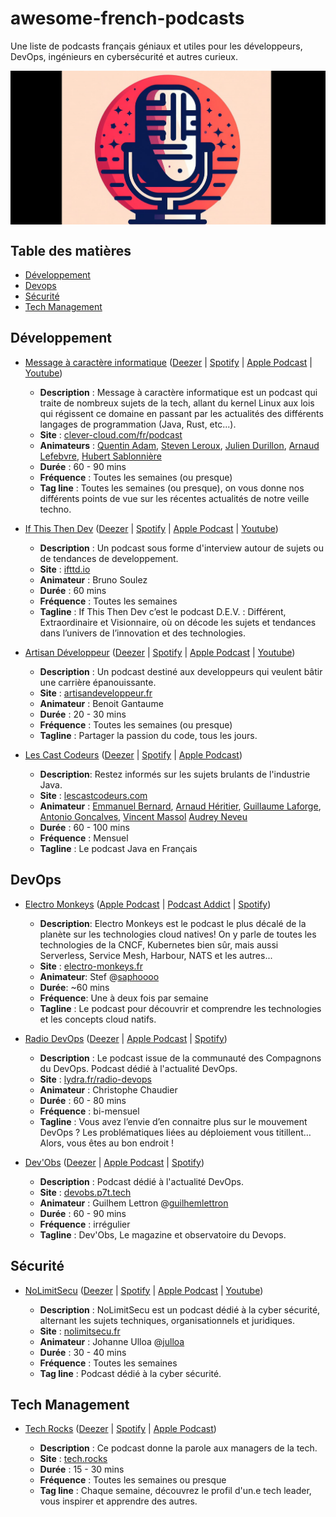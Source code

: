# awesome-french-podcasts
Une liste de podcasts français géniaux et utiles pour les développeurs, DevOps, ingénieurs en cybersécurité et autres curieux.

[<img src="images/banner.png" align="center" >](https://github.com/DeLaBatth/awesome-french-podcasts)

## Table des matières

* [Développement](#développement)
* [Devops](#devops)
* [Sécurité](#sécurité)
* [Tech Management](#techmanagement)

## Développement

* [Message à caractère informatique](https://www.clever-cloud.com/fr/podcast/) ([Deezer](https://www.deezer.com/fr/show/1296342) | [Spotify](https://open.spotify.com/show/42LjM2Dn4ecaUaWe4AqipP) | [Apple Podcast](https://podcasts.apple.com/fr/podcast/message-%C3%A0-caract%C3%A8re-informatique/id1515547030) | [Youtube](https://www.youtube.com/@Clevercloud-platform/podcasts))

  * **Description** : Message à caractère informatique est un podcast qui traite de nombreux sujets de la tech, allant du kernel Linux aux lois qui régissent ce domaine en passant par les actualités des différents langages de programmation (Java, Rust, etc...).
  * **Site** : [clever-cloud.com/fr/podcast](https://www.clever-cloud.com/fr/podcast/)
  * **Animateurs** : [Quentin Adam](https://twitter.com/waxzce), [Steven Leroux](https://twitter.com/StevenLeroux20), [Julien Durillon](https://twitter.com/juuduu), [Arnaud Lefebvre](https://twitter.com/blackyoup), [Hubert Sablonnière](https://twitter.com/hsablonniere)
  * **Durée** : 60 - 90 mins
  * **Fréquence** : Toutes les semaines (ou presque)
  * **Tag line** : Toutes les semaines (ou presque), on vous donne nos différents points de vue sur les récentes actualités de notre veille techno.

* [If This Then Dev](https://ifttd.io/) ([Deezer](https://www.deezer.com/fr/show/396442) | [Spotify](https://open.spotify.com/show/7nda7u8PGTU2AfpLZ9ZR9Z) | [Apple Podcast](https://podcasts.apple.com/fr/podcast/ifttd-if-this-then-dev/id1471506605) | [Youtube](https://www.youtube.com/channel/UCsrTQc8637V2oWINnTptb_A))

  * **Description** : Un podcast sous forme d'interview autour de sujets ou de tendances de developpement. 
  * **Site** : [ifttd.io](https://ifttd.io/)
  * **Animateur** : Bruno Soulez
  * **Durée** : 60 mins
  * **Fréquence** : Toutes les semaines
  * **Tagline** : If This Then Dev c’est le podcast D.E.V. : Différent, Extraordinaire et Visionnaire, où on décode les sujets et tendances dans l’univers de l’innovation et des technologies.

* [Artisan Développeur](https://artisandeveloppeur.fr/podcast/) ([Deezer](https://www.deezer.com/fr/show/365622) | [Spotify](https://open.spotify.com/show/2K61NjpvkL13y53tRZtUpQ) | [Apple Podcast](https://podcasts.apple.com/fr/podcast/artisan-d%C3%A9veloppeur/id1355327935) | [Youtube](https://www.youtube.com/channel/UCsrTQc8637V2oWINnTptb_A))

  * **Description** : Un podcast destiné aux developpeurs qui veulent bâtir une carrière épanouissante.
  * **Site** : [artisandeveloppeur.fr](https://artisandeveloppeur.fr/podcast/)
  * **Animateur** : Benoit Gantaume
  * **Durée** : 20 - 30 mins
  * **Fréquence** : Toutes les semaines (ou presque)
  * **Tagline** : Partager la passion du code, tous les jours.

* [Les Cast Codeurs](https://lescastcodeurs.com/) ([Deezer](https://www.deezer.com/fr/show/249) | [Spotify](https://open.spotify.com/show/1wYoVGT6aFBGwKxwAeFQda) | [Apple Podcast](https://podcasts.apple.com/fr/podcast/les-cast-codeurs-podcast/id312239675))

  * **Description**: Restez informés sur les sujets brulants de l'industrie Java.
  * **Site** : [lescastcodeurs.com](https://lescastcodeurs.com/)
  * **Animateur** : [Emmanuel Bernard](https://emmanuelbernard.com/), [Arnaud Héritier](https://twitter.com/aheritier), [Guillaume Laforge](https://twitter.com/glaforge), [Antonio Goncalves](https://twitter.com/agoncal), [Vincent Massol](https://twitter.com/vmassol?lang=fr) [Audrey Neveu](https://twitter.com/Audrey_Neveu)
  * **Durée** : 60 - 100 mins
  * **Fréquence** : Mensuel
  * **Tagline** : Le podcast Java en Français

## DevOps

* [Electro Monkeys](https://electro-monkeys.fr/) ([Apple Podcast](https://podcasts.apple.com/fr/podcast/electro-monkeys/id1503255739) | [Podcast Addict](https://podplayer.net/?podId=2732553) | [Spotify](https://open.spotify.com/show/3P9JtwxgNJktyemtinMcLe))

  * **Description**: Electro Monkeys est le podcast le plus décalé de la planète sur les technologies cloud natives! On y parle de toutes les technologies de la CNCF, Kubernetes bien sûr, mais aussi Serverless, Service Mesh, Harbour, NATS et les autres...
  * **Site** : [electro-monkeys.fr](https://electro-monkeys.fr/)
  * **Animateur**: Stef @[saphoooo](http://twitter.com/saphoooo)
  * **Durée**: ~60 mins
  * **Fréquence**: Une à deux fois par semaine
  * **Tagline** : Le podcast pour découvrir et comprendre les technologies et les concepts cloud natifs. 

* [Radio DevOps](https://lydra.fr/radio-devops/) ([Deezer](https://www.deezer.com/fr/show/768562) | [Apple Podcast](https://podcasts.apple.com/fr/podcast/radio-devops/id1502434010) | [Spotify](https://open.spotify.com/show/3RLaarKccDFOu89lSrC8w0))

  * **Description** : Le podcast issue de la communauté des Compagnons du DevOps. Podcast dédié à l'actualité DevOps. 
  * **Site** : [lydra.fr/radio-devops](https://lydra.fr/radio-devops/)
  * **Animateur** : Christophe Chaudier
  * **Durée** : 60 - 80 mins
  * **Fréquence** : bi-mensuel
  * **Tagline** : Vous avez l’envie d’en connaitre plus sur le mouvement DevOps ? Les problématiques liées au déploiement vous titillent… Alors, vous êtes au bon endroit !

* [Dev'Obs](https://devobs.p7t.tech) ([Deezer](https://www.deezer.com/fr/show/56387) | [Apple Podcast](https://podcasts.apple.com/fr/podcast/devobs/id1359662119) | [Spotify](https://open.spotify.com/show/46ReHDAqyWNYwi0vIRNTf6))

  * **Description** : Podcast dédié à l'actualité DevOps.
  * **Site** : [devobs.p7t.tech](https://devobs.p7t.tech/episodes)
  * **Animateur** : Guilhem Lettron  @[guilhemlettron](https://twitter.com/guilhemlettron)
  * **Durée** : 60 - 90 mins
  * **Fréquence** : irrégulier
  * **Tagline** : Dev'Obs, Le magazine et observatoire du Devops.

## Sécurité

* [NoLimitSecu](https://www.nolimitsecu.fr/) ([Deezer](https://www.deezer.com/fr/show/8831) | [Spotify](https://open.spotify.com/show/25OSac4B0QLqisXfg4hmyX) | [Apple Podcast](https://podcasts.apple.com/fr/podcast/nolimitsecu/id1108965516) | [Youtube](https://www.youtube.com/@NoLimitSecu))

  * **Description** : NoLimitSecu est un podcast dédié à la cyber sécurité, alternant les sujets techniques, organisationnels et juridiques.
  * **Site** : [nolimitsecu.fr](https://www.nolimitsecu.fr/)
  * **Animateur** : Johanne Ulloa @[julloa](https://twitter.com/julloa)
  * **Durée** : 30 - 40 mins
  * **Fréquence** : Toutes les semaines
  * **Tag line** : Podcast dédié à la cyber sécurité.

## Tech Management

* [Tech Rocks](https://www.tech.rocks/) ([Deezer](https://www.deezer.com/fr/show/501572) | [Spotify](https://open.spotify.com/show/7vjdsslSmuMnDlqMFofict) | [Apple Podcast](https://podcasts.apple.com/fr/podcast/tech-rocks-paroles-de-tech-leaders/id1478926482))

  * **Description** : Ce podcast donne la parole aux managers de la tech.
  * **Site** : [tech.rocks](https://www.tech.rocks/)
  * **Durée** : 15 - 30 mins
  * **Fréquence** : Toutes les semaines ou presque
  * **Tag line** : Chaque semaine, découvrez le profil d'un.e tech leader, vous inspirer et apprendre des autres.